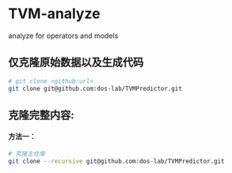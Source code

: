 # TVM-analyze
analyze for operators and models

## 仅克隆原始数据以及生成代码

```bash
# git clone <github:url>
git clone git@github.com:dos-lab/TVMPredictor.git
```

## 克隆完整内容:

#### 方法一：

```bash
# 克隆主仓库
git clone --recursive git@github.com:dos-lab/TVMPredictor.git


```
